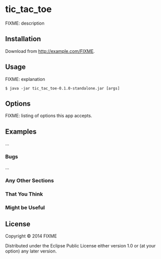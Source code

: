 # tic_tac_toe

FIXME: description

## Installation

Download from http://example.com/FIXME.

## Usage

FIXME: explanation

    $ java -jar tic_tac_toe-0.1.0-standalone.jar [args]

## Options

FIXME: listing of options this app accepts.

## Examples

...

### Bugs

...

### Any Other Sections
### That You Think
### Might be Useful

## License

Copyright © 2014 FIXME

Distributed under the Eclipse Public License either version 1.0 or (at
your option) any later version.
